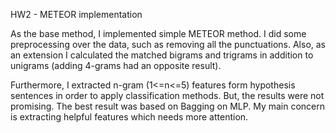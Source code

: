 HW2 - METEOR implementation

As the base method, I implemented simple METEOR method. I did some preprocessing over the data, such as removing all the punctuations. Also, as an extension I calculated the matched bigrams and trigrams in addition to unigrams (adding 4-grams had an opposite result). 

Furthermore, I extracted n-gram (1<=n<=5) features form hypothesis sentences in order to apply classification methods. But, the results were not promising. The best result was based on Bagging on MLP. My main concern is extracting helpful features which needs more attention.

